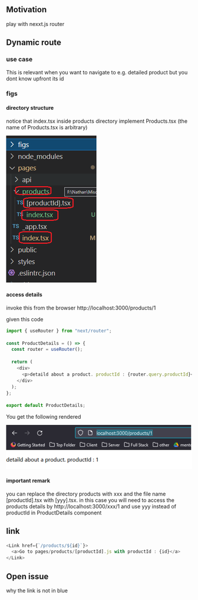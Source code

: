 <h2>Motivation</h2>
play with nexxt.js router

<h2>Dynamic route</h2>
<h3>use case</h3>
This is relevant when you want to navigate to e.g. detailed product but you dont know upfront its id

<h3>figs</h3>

<h4>directory structure</h4>

<p>notice that index.tsx inside products directory implement Products.tsx (the name of Products.tsx is arbitrary)</p>

![tree structure](./figs/tree_structure.png)

<h4>access details</h4>

invoke this from the browser
http://localhost:3000/products/1

given this code

```ts
import { useRouter } from "next/router";

const ProductDetails = () => {
  const router = useRouter();

  return (
    <div>
      <p>detaild about a product. productId : {router.query.productId}</p>
    </div>
  );
};

export default ProductDetails;
```

You get the following rendered

![tree structure](./figs/detailed_rendered_products_id_1.png)

<h4>important remark</h4>
you can replace the directory products with xxx and the file name [productId].tsx with [yyy].tsx. in this case you will need to access the products details by http://localhost:3000/xxx/1 and use yyy instead of productId in ProductDetails component

<h2>link</h2>

```ts
<Link href={`/products/${id}`}>
  <a>Go to pages/products/[productId].js with productId : {id}</a>
</Link>
```

<h2>Open issue</h2>
why the link is not in blue
